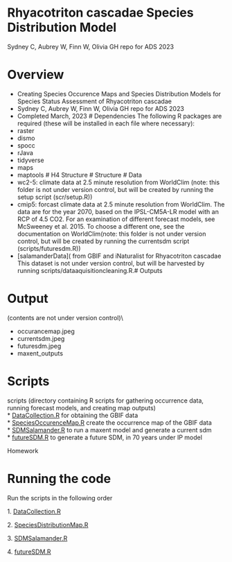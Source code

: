 # Rhyacotriton cascadae Species Distribution Model

Sydney C, Aubrey W, Finn W, Olivia GH repo for ADS 2023

# Overview

-   Creating Species Occurence Maps and Species Distribution Models for Species Status Assessment of Rhyacotriton cascadae
-   Sydney C, Aubrey W, Finn W, Olivia GH repo for ADS 2023
-   Completed March, 2023 \# Dependencies The following R packages are required (these will be installed in each file where necessary):
-   raster
-   dismo
-   spocc
-   rJava
-   tidyverse
-   maps
-   maptools \# H4 Structure \# Structure \# Data
-   wc2-5: climate data at 2.5 minute resolution from WorldClim (note: this folder is not under version control, but will be created by running the setup script (scr/setup.R))
-   cmip5: forcast climate data at 2.5 minute resolution from WorldClim. The data are for the year 2070, based on the IPSL-CM5A-LR model with an RCP of 4.5 CO2. For an examination of different forecast models, see McSweeney et al. 2015. To choose a different one, see the documentation on WorldClim(note: this folder is not under version control, but will be created by running the currentsdm script (scripts/futuresdm.R))
-   [salamanderData]( from GBIF and iNaturalist for Rhyacotriton cascadae This dataset is not under version control, but will be harvested by running scripts/dataaquisitioncleaning.R.# Outputs

# Output 
(contents are not under version control)\
- occurancemap.jpeg 
- currentsdm.jpeg 
- futuresdm.jpeg 
- maxent_outputs

# Scripts

scripts (directory containing R scripts for gathering occurrence data, running forecast models, and creating map outputs)\
\* [DataCollection.R](https://github.com/BiodiversityDataScienceCorp/2023_Group_4/blob/main/src/DataCollection.R) for obtaining the GBIF data\
\* [SpeciesOccurenceMap.R](https://github.com/BiodiversityDataScienceCorp/2023_Group_4/blob/main/output/salamanderOccurrence.jpg) create the occurrence map of the GBIF data\
\* [SDMSalamander.R](https://github.com/BiodiversityDataScienceCorp/2023_Group_4/blob/main/src/SDMSalamander.R) to run a maxent model and generate a current sdm\
\* [futureSDM.R](https://github.com/BiodiversityDataScienceCorp/2023_Group_4/blob/main/src/futureSDM.R) to generate a future SDM, in 70 years under IP model

Homework

# Running the code

Run the scripts in the following order

1\. [DataCollection.R](https://github.com/BiodiversityDataScienceCorp/2023_Group_4/blob/main/src/DataCollection.R)

2\. [SpeciesDistributionMap.R](https://github.com/BiodiversityDataScienceCorp/2023_Group_4/blob/main/src/SpeciesDistributionMap.R)

3\. [SDMSalamander.R](https://github.com/BiodiversityDataScienceCorp/2023_Group_4/blob/main/src/SDMSalamander.R)

4\. [futureSDM.R](https://github.com/BiodiversityDataScienceCorp/2023_Group_4/blob/main/src/futureSDM.R)
